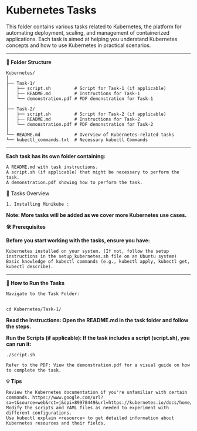 # Kubernetes Tasks

This folder contains various tasks related to Kubernetes, the platform for automating deployment, scaling, and management of containerized applications. Each task is aimed at helping you understand Kubernetes concepts and how to use Kubernetes in practical scenarios.

---

**📁 Folder Structure**



    Kubernetes/
    │
    ├── Task-1/
    │   ├── script.sh         # Script for Task-1 (if applicable)
    │   ├── README.md         # Instructions for Task-1
    │   └── demonstration.pdf # PDF demonstration for Task-1
    │
    ├── Task-2/
    │   ├── script.sh         # Script for Task-2 (if applicable)
    │   ├── README.md         # Instructions for Task-2
    │   └── demonstration.pdf # PDF demonstration for Task-2
    │
    └── README.md             # Overview of Kubernetes-related tasks
    └── kubectl_commands.txt  # Necessary kubectl Commands

---
**Each task has its own folder containing:**

    A README.md with task instructions.
    A script.sh (if applicable) that might be necessary to perform the task.
    A demonstration.pdf showing how to perform the task.

🚀 Tasks Overview

    1. Installing Minikube : 
     
**Note: More tasks will be added as we cover more Kubernetes use cases.**

**🛠 Prerequisites**

**Before you start working with the tasks, ensure you have:**

    Kubernetes installed on your system. (If not, follow the setup instructions in the setup_kubernetes.sh file on an Ubuntu system)
    Basic knowledge of kubectl commands (e.g., kubectl apply, kubectl get, kubectl describe).
---
**🔄 How to Run the Tasks**

    Navigate to the Task Folder:

  
    cd Kubernetes/Task-1/

**Read the Instructions: Open the README.md in the task folder and follow the steps.**

**Run the Scripts (if applicable): If the task includes a script (script.sh), you can run it:**

    ./script.sh

    Refer to the PDF: View the demonstration.pdf for a visual guide on how to complete the task.

**💡 Tips**

    Review the Kubernetes documentation if you're unfamiliar with certain commands. https://www.google.com/url?sa=t&source=web&rct=j&opi=89978449&url=https://kubernetes.io/docs/home/&ved=2ahUKEwjMkPS_kfKIAxVm1TgGHT_iECUQjBB6BAgNEAE&usg=AOvVaw1FO_GXBp5rq9qk5Obdh2g7
    Modify the scripts and YAML files as needed to experiment with different configurations.
    Use kubectl explain <resource> to get detailed information about Kubernetes resources and their fields.

